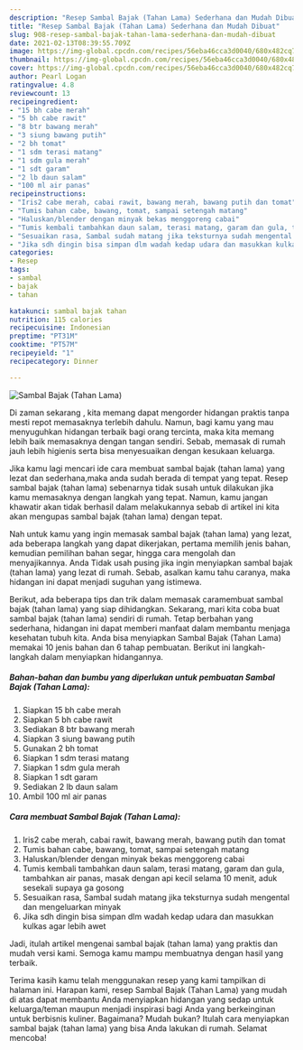 ```yaml
---
description: "Resep Sambal Bajak (Tahan Lama) Sederhana dan Mudah Dibuat"
title: "Resep Sambal Bajak (Tahan Lama) Sederhana dan Mudah Dibuat"
slug: 908-resep-sambal-bajak-tahan-lama-sederhana-dan-mudah-dibuat
date: 2021-02-13T08:39:55.709Z
image: https://img-global.cpcdn.com/recipes/56eba46cca3d0040/680x482cq70/sambal-bajak-tahan-lama-foto-resep-utama.jpg
thumbnail: https://img-global.cpcdn.com/recipes/56eba46cca3d0040/680x482cq70/sambal-bajak-tahan-lama-foto-resep-utama.jpg
cover: https://img-global.cpcdn.com/recipes/56eba46cca3d0040/680x482cq70/sambal-bajak-tahan-lama-foto-resep-utama.jpg
author: Pearl Logan
ratingvalue: 4.8
reviewcount: 13
recipeingredient:
- "15 bh cabe merah"
- "5 bh cabe rawit"
- "8 btr bawang merah"
- "3 siung bawang putih"
- "2 bh tomat"
- "1 sdm terasi matang"
- "1 sdm gula merah"
- "1 sdt garam"
- "2 lb daun salam"
- "100 ml air panas"
recipeinstructions:
- "Iris2 cabe merah, cabai rawit, bawang merah, bawang putih dan tomat"
- "Tumis bahan cabe, bawang, tomat, sampai setengah matang"
- "Haluskan/blender dengan minyak bekas menggoreng cabai"
- "Tumis kembali tambahkan daun salam, terasi matang, garam dan gula, tambahkan air panas, masak dengan api kecil selama 10 menit, aduk sesekali supaya ga gosong"
- "Sesuaikan rasa, Sambal sudah matang jika teksturnya sudah mengental dan mengeluarkan minyak"
- "Jika sdh dingin bisa simpan dlm wadah kedap udara dan masukkan kulkas agar lebih awet"
categories:
- Resep
tags:
- sambal
- bajak
- tahan

katakunci: sambal bajak tahan 
nutrition: 115 calories
recipecuisine: Indonesian
preptime: "PT31M"
cooktime: "PT57M"
recipeyield: "1"
recipecategory: Dinner

---
```



![Sambal Bajak (Tahan Lama)](https://img-global.cpcdn.com/recipes/56eba46cca3d0040/680x482cq70/sambal-bajak-tahan-lama-foto-resep-utama.jpg)

Di zaman  sekarang , kita memang dapat mengorder hidangan praktis tanpa mesti repot memasaknya terlebih dahulu. Namun, bagi kamu yang mau menyuguhkan hidangan terbaik bagi orang tercinta, maka kita memang lebih baik memasaknya dengan tangan sendiri. Sebab, memasak di rumah jauh lebih higienis serta bisa menyesuaikan dengan kesukaan keluarga.

Jika kamu lagi mencari ide cara membuat sambal bajak (tahan lama) yang lezat dan sederhana,maka anda sudah berada di tempat yang tepat. Resep sambal bajak (tahan lama)  sebenarnya tidak susah untuk dilakukan jika kamu memasaknya dengan langkah yang tepat. Namun, kamu jangan khawatir akan tidak berhasil dalam melakukannya 
sebab di artikel ini kita akan mengupas sambal bajak (tahan lama) dengan tepat.  



Nah untuk kamu yang ingin memasak sambal bajak (tahan lama) yang lezat, ada beberapa langkah yang dapat dikerjakan, pertama memilih jenis bahan, kemudian pemilihan bahan segar, hingga cara mengolah dan menyajikannya. Anda Tidak usah pusing jika ingin menyiapkan sambal bajak (tahan lama) yang lezat di rumah. Sebab, asalkan kamu  tahu caranya, maka hidangan ini dapat menjadi suguhan yang istimewa.

Berikut, ada beberapa tips dan trik dalam memasak caramembuat sambal bajak (tahan lama) yang siap dihidangkan. Sekarang, mari kita coba buat sambal bajak (tahan lama) sendiri di rumah. Tetap berbahan yang sederhana, hidangan ini dapat memberi manfaat dalam membantu menjaga kesehatan tubuh kita. Anda bisa menyiapkan Sambal Bajak (Tahan Lama) memakai 10 jenis bahan dan 6 tahap pembuatan. Berikut ini langkah-langkah dalam menyiapkan hidangannya.

<!--inarticleads1-->

##### Bahan-bahan dan bumbu yang diperlukan untuk pembuatan Sambal Bajak (Tahan Lama):

1. Siapkan 15 bh cabe merah
1. Siapkan 5 bh cabe rawit
1. Sediakan 8 btr bawang merah
1. Siapkan 3 siung bawang putih
1. Gunakan 2 bh tomat
1. Siapkan 1 sdm terasi matang
1. Siapkan 1 sdm gula merah
1. Siapkan 1 sdt garam
1. Sediakan 2 lb daun salam
1. Ambil 100 ml air panas




<!--inarticleads2-->

##### Cara membuat Sambal Bajak (Tahan Lama):

1. Iris2 cabe merah, cabai rawit, bawang merah, bawang putih dan tomat
1. Tumis bahan cabe, bawang, tomat, sampai setengah matang
1. Haluskan/blender dengan minyak bekas menggoreng cabai
1. Tumis kembali tambahkan daun salam, terasi matang, garam dan gula, tambahkan air panas, masak dengan api kecil selama 10 menit, aduk sesekali supaya ga gosong
1. Sesuaikan rasa, Sambal sudah matang jika teksturnya sudah mengental dan mengeluarkan minyak
1. Jika sdh dingin bisa simpan dlm wadah kedap udara dan masukkan kulkas agar lebih awet




Jadi, itulah artikel mengenai  sambal bajak (tahan lama)  yang praktis dan mudah versi kami. Semoga kamu mampu membuatnya dengan hasil yang terbaik. 

Terima kasih kamu telah menggunakan resep yang kami tampilkan di halaman ini. Harapan kami, resep  Sambal Bajak (Tahan Lama) yang mudah di atas dapat membantu Anda menyiapkan hidangan yang sedap untuk keluarga/teman maupun menjadi inspirasi bagi Anda yang berkeinginan untuk berbisnis kuliner. Bagaimana? Mudah bukan? Itulah cara menyiapkan sambal bajak (tahan lama) yang bisa Anda lakukan di rumah. Selamat mencoba!

